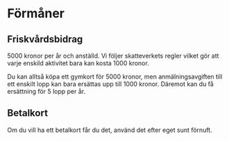 # Förmåner

## Friskvårdsbidrag
5000 kronor per år och anställd. 
Vi följer skatteverkets regler vilket gör att varje enskild aktivitet bara kan kosta 1000 kronor.

Du kan alltså köpa ett gymkort för 5000 kronor, 
men anmälningsavgiften till ett enskilt lopp kan bara ersättas upp till 1000 kronor.
Däremot kan du få ersättning för 5 lopp per år.

## Betalkort
Om du vill ha ett betalkort får du det, använd det efter eget sunt förnuft.
